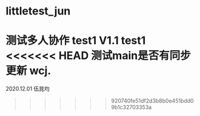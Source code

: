 # littletest_jun
测试多人协作
test1
V1.1 test1
<<<<<<< HEAD
测试main是否有同步更新
wcj.
=======
2020.12.01 伍晁均
>>>>>>> 920740fe51df2d3b8b0e451bdd09b1c32703353a
